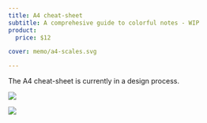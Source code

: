 ```yaml
---
title: A4 cheat-sheet
subtitle: A comprehesive guide to colorful notes - WIP
product:
  price: $12

cover: memo/a4-scales.svg

---
```


The A4 cheat-sheet is currently in a design process.

<chord-scales />

![](/media/memo/a4-scales.svg)

![](/media/memo/a4-circle.svg)